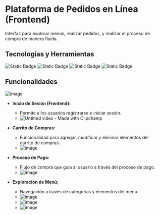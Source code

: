 # Plataforma de Pedidos en Línea (Frontend)

Interfaz para explorar menús, realizar pedidos, y realizar el proceso de compra de manera fluida.

## Tecnologías y Herramientas
![Static Badge](https://img.shields.io/badge/Code-Javascript-black?logo=javascript)   ![Static Badge](https://img.shields.io/badge/Code-SCSS-blue?logo=CSS) ![Static Badge](https://img.shields.io/badge/Code-HTML-blue?logo=HTML5)
![Static Badge](https://img.shields.io/badge/Code-CSS-yellow?logo=CSS3)


## Funcionalidades
![image](https://github.com/mffbn/Plataforma-de-Pedidos-en-Linea/assets/99301567/e234dc4d-c11c-451a-b897-a69cd178b1d8)

- **Inicio de Sesión (Frontend):**
  - Permite a los usuarios registrarse e iniciar sesión.
  - ![Untitled video - Made with Clipchamp](https://github.com/mffbn/Plataforma-de-Pedidos-en-Linea/assets/99301567/9786fbe0-35e8-40ca-8d80-3e62daaaa3d1)

- **Carrito de Compras:**
  - Funcionalidad para agregar, modificar y eliminar elementos del carrito de compras.
  - ![image](https://github.com/mffbn/Plataforma-de-Pedidos-en-Linea/assets/99301567/8ac4600b-92e1-4bee-b80e-79e461419759)

- **Proceso de Pago:**
  - Flujo de compra que guía al usuario a través del proceso de pago.
  - ![image](https://github.com/mffbn/Plataforma-de-Pedidos-en-Linea/assets/99301567/e896f83a-91ed-49d5-aa17-1fe086fdf4dc)

- **Exploración de Menú:**
  - Navegación a través de categorías y elementos del menú.
  - ![image](https://github.com/mffbn/Plataforma-de-Pedidos-en-Linea/assets/99301567/a9a68be2-2dac-448a-a5c9-810656c7ac0f)
  - ![image](https://github.com/mffbn/Plataforma-de-Pedidos-en-Linea/assets/99301567/179c61b4-a727-4c23-8985-b1da55cd62f4)
  - ![image](https://github.com/mffbn/Plataforma-de-Pedidos-en-Linea/assets/99301567/e57a4697-07c4-4cc9-93fe-68bbbee51a1c)
